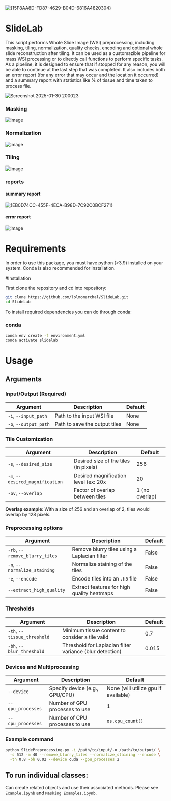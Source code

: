 ![{15F8AA8D-FD87-4629-B04D-6816A4820304}](https://github.com/user-attachments/assets/4249d71e-4202-43d8-8740-3d75506d8ade)
# SlideLab

This script performs Whole Slide Image (WSI) preprocessing, including masking, tiling, normalization, quality checks, encoding and optional whole slide reconstruction after tiling. It can be used as a customazible pipeline for mass WSI processing or to directly call functions to perform specific tasks. As a pipeline, it is designed to ensure that if stopped for any reason, you will be able to continue at the last step that was completed. It also includes both an error report (for any error that may occur and the location it occurred) and a summary report with statistics like % of tissue and time taken to process file.

![Screenshot 2025-01-30 200023](https://github.com/user-attachments/assets/f21d84ef-3278-4cd0-bcd8-73845cc0b498)


### Masking
![image](https://github.com/lolmomarchal/SlideLab/assets/114376800/2c4c98fd-a6ae-40c0-8e9a-5f9d88404e92)

### Normalization
![image](https://github.com/lolmomarchal/SlideLab/assets/114376800/532fe9f7-b44b-4da3-bf86-a979ebe19127)

### Tiling 

![image](https://github.com/lolmomarchal/SlideLab/assets/114376800/b352da2c-0276-4af6-b879-8a71d5eb7388)

### reports 
#### summary report 
![{EB0D74CC-455F-4ECA-B98D-7C92C0BCF271}](https://github.com/user-attachments/assets/e0171dbe-db1b-4dd2-93fe-f5a965de12e2)

#### error report
![image](https://github.com/lolmomarchal/SlideLab/assets/114376800/e9d7c1e6-dac0-40b2-887d-869a4f34aaa5)

# Requirements

In order to use this package, you must have python (>3.9) installed on your system. Conda is also recommended for installation.

#Installation

First clone the repository and cd into repository: 
```sh
git clone https://github.com/lolmomarchal/SlideLab.git
cd SlideLab
```
To install required dependencies you can do through conda:

### conda
```sh
conda env create -f environment.yml
conda activate slidelab
```

# Usage

## Arguments
### Input/Output (Required) 
| Argument          | Description                           | Default |
|--------------------|---------------------------------------|---------|
| `-i`, `--input_path` | Path to the input WSI file            | None    |
| `-o`, `--output_path` | Path to save the output tiles         | None    |

### Tile Customization
| Argument               | Description                                         | Default |
|-------------------------|-----------------------------------------------------|---------|
| `-s`, `--desired_size` | Desired size of the tiles (in pixels)               | 256     |
| `-m`, `--desired_magnification` | Desired magnification level  (ex: 20x | 20      
| `-ov`, `--overlap`     |  Factor of overlap between tiles                   | 1 (no overlap) |

**Overlap example**:
With a size of 256 and an overlap of 2, tiles would overlap by 128 pixels. 

### Preprocessing options 
| Argument                 | Description                                              | Default |
|---------------------------|----------------------------------------------------------|---------|
| `-rb`, `--remove_blurry_tiles` | Remove blurry tiles using a Laplacian filter           | False   |
| `-n`, `--normalize_staining` | Normalize staining of the tiles                        | False   |
| `-e`, `--encode`         | Encode tiles into an `.h5` file                          | False   |
| `--extract_high_quality` | Extract  features for high quality heatmaps                          | False   |

### Thresholds 
| Argument               | Description                                          | Default |
|-------------------------|------------------------------------------------------|---------|
| `-th`, `--tissue_threshold` | Minimum tissue content to consider a tile valid   | 0.7     |
| `-bh`, `--blur_threshold`   | Threshold for Laplacian filter variance (blur detection) | 0.015   |

### Devices and Multiprocessing 
| Argument             | Description                          | Default           |
|-----------------------|--------------------------------------|-------------------|
| `--device`           | Specify device (e.g., GPU/CPU)       | None (will utilize gpu if available)             |
| `--gpu_processes`    | Number of GPU processes to use       | 1                 |
| `--cpu_processes`    | Number of CPU processes to use       | `os.cpu_count()`  |

### Example command 
```sh
python SlidePreprocessing.py -i /path/to/input/-o /path/to/output/ \
  -s 512 -m 40 --remove_blurry_tiles --normalize_staining --encode \
  -th 0.8 -bh 0.02 --device cuda --gpu_processes 2

```





## To run individual classes: 
Can create related objects and use their associated methods. Please see `Example.ipynb` and  `Masking Examples.ipynb`.
